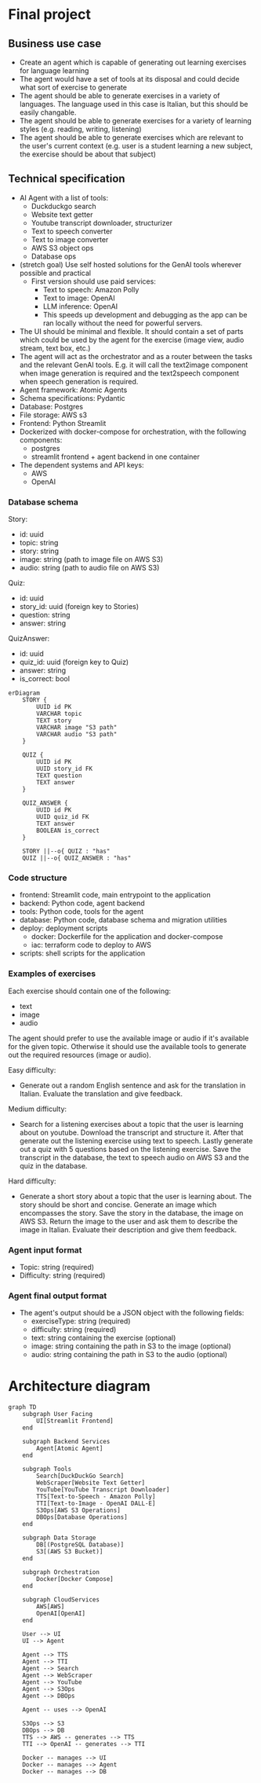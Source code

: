# Final project

## Business use case

- Create an agent which is capable of generating out learning exercises for language learning
- The agent would have a set of tools at its disposal and could decide what sort of exercise to generate
- The agent should be able to generate exercises in a variety of languages. The language used in this case is Italian, but this should be easily changable.
- The agent should be able to generate exercises for a variety of learning styles (e.g. reading, writing, listening)
- The agent should be able to generate exercises which are relevant to the user's current context (e.g. user is a student learning a new subject, the exercise should be about that subject)

## Technical specification

- AI Agent with a list of tools: 
  - Duckduckgo search
  - Website text getter
  - Youtube transcript downloader, structurizer
  - Text to speech converter
  - Text to image converter
  - AWS S3 object ops
  - Database ops
- (stretch goal) Use self hosted solutions for the GenAI tools wherever possible and practical
  - First version should use paid services:
    - Text to speech: Amazon Polly
    - Text to image: OpenAI
    - LLM inference: OpenAI
    - This speeds up development and debugging as the app can be ran locally without the need for powerful servers.
- The UI should be minimal and flexible. It should contain a set of parts which could be used by the agent for the exercise (image view, audio stream, text box, etc.) 
- The agent will act as the orchestrator and as a router between the tasks and the relevant GenAI tools. E.g. it will call the text2image component when image generation is required and the text2speech component when speech generation is required.
- Agent framework: Atomic Agents
- Schema specifications: Pydantic
- Database: Postgres
- File storage: AWS s3
- Frontend: Python Streamlit
- Dockerized with docker-compose for orchestration, with the following components:
  - postgres
  - streamlit frontend + agent backend in one container
- The dependent systems and API keys:
  - AWS
  - OpenAI

### Database schema

Story:
- id: uuid
- topic: string
- story: string
- image: string (path to image file on AWS S3)
- audio: string (path to audio file on AWS S3)

Quiz:
- id: uuid
- story_id: uuid (foreign key to Stories)
- question: string
- answer: string

QuizAnswer:
- id: uuid
- quiz_id: uuid (foreign key to Quiz)
- answer: string
- is_correct: bool

```mermaid
erDiagram
    STORY {
        UUID id PK
        VARCHAR topic
        TEXT story
        VARCHAR image "S3 path"
        VARCHAR audio "S3 path"
    }

    QUIZ {
        UUID id PK
        UUID story_id FK
        TEXT question
        TEXT answer
    }

    QUIZ_ANSWER {
        UUID id PK
        UUID quiz_id FK
        TEXT answer
        BOOLEAN is_correct
    }

    STORY ||--o{ QUIZ : "has"
    QUIZ ||--o{ QUIZ_ANSWER : "has"

```

### Code structure

- frontend: Streamlit code, main entrypoint to the application
- backend: Python code, agent backend
- tools: Python code, tools for the agent
- database: Python code, database schema and migration utilities
- deploy: deployment scripts
  - docker: Dockerfile for the application and docker-compose
  - iac: terraform code to deploy to AWS
- scripts: shell scripts for the application


### Examples of exercises

Each exercise should contain one of the following:
- text
- image
- audio

The agent should prefer to use the available image or audio if it's available for the given topic. Otherwise it should use the available tools to generate out the required resources (image or audio).


Easy difficulty:
- Generate out a random English sentence and ask for the translation in Italian. Evaluate the translation and give feedback.

Medium difficulty:
- Search for a listening exercises about a topic that the user is learning about on youtube. Download the transcript and structure it. After that generate out the listening exercise using text to speech. Lastly generate out a quiz with 5 questions based on the listening exercise. Save the transcript in the database, the text to speech audio on AWS S3 and the quiz in the database.

Hard difficulty:
- Generate a short story about a topic that the user is learning about. The story should be short and concise. Generate an image which encompasses the story. Save the story in the database, the image on AWS S3. Return the image to the user and ask them to describe the image in Italian. Evaluate their description and give them feedback.

### Agent input format

- Topic: string (required)
- Difficulty: string (required)

### Agent final output format

- The agent's output should be a JSON object with the following fields: 
  - exerciseType: string (required)
  - difficulty: string (required)
  - text: string containing the exercise (optional)
  - image: string containing the path in S3 to the image (optional)
  - audio: string containing the path in S3 to the audio (optional)

# Architecture diagram

```mermaid
graph TD
    subgraph User Facing
        UI[Streamlit Frontend]
    end

    subgraph Backend Services
        Agent[Atomic Agent]
    end

    subgraph Tools
        Search[DuckDuckGo Search]
        WebScraper[Website Text Getter]
        YouTube[YouTube Transcript Downloader]
        TTS[Text-to-Speech - Amazon Polly]
        TTI[Text-to-Image - OpenAI DALL-E]
        S3Ops[AWS S3 Operations]
        DBOps[Database Operations]
    end

    subgraph Data Storage
        DB[(PostgreSQL Database)]
        S3[(AWS S3 Bucket)]
    end

    subgraph Orchestration
        Docker[Docker Compose]
    end

    subgraph CloudServices
        AWS[AWS]
        OpenAI[OpenAI]
    end

    User --> UI
    UI --> Agent

    Agent --> TTS
    Agent --> TTI
    Agent --> Search
    Agent --> WebScraper
    Agent --> YouTube
    Agent --> S3Ops
    Agent --> DBOps

    Agent -- uses --> OpenAI

    S3Ops --> S3
    DBOps --> DB
    TTS --> AWS -- generates --> TTS
    TTI --> OpenAI -- generates --> TTI

    Docker -- manages --> UI
    Docker -- manages --> Agent
    Docker -- manages --> DB
```